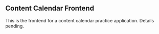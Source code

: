 ## Content Calendar Frontend

This is the frontend for a content calendar practice application. Details pending.